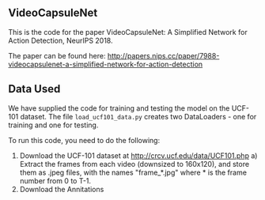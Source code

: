 ## VideoCapsuleNet

This is the code for the paper VideoCapsuleNet: A Simplified Network for Action Detection, NeurIPS 2018. 

The paper can be found here: http://papers.nips.cc/paper/7988-videocapsulenet-a-simplified-network-for-action-detection 

## Data Used

We have supplied the code for training and testing the model on the UCF-101 dataset. The file <code>load_ucf101_data.py</code> creates two DataLoaders - one for training and one for testing.

To run this code, you need to do the following:
1. Download the UCF-101 dataset at http://crcv.ucf.edu/data/UCF101.php 
a) Extract the frames from each video (downsized to 160x120), and store them as .jpeg files, with the names "frame_\*.jpg" where * is the frame number from 0 to T-1.
2. Download the Annitations
